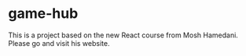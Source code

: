 # game-hub

This is a project based on the new React course from Mosh Hamedani. Please go and visit his website.
